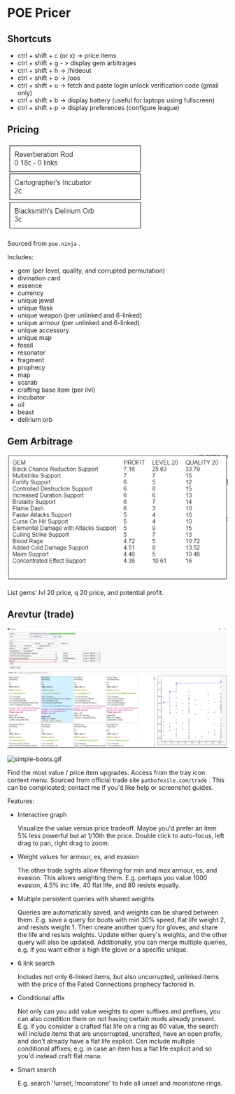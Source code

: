 # POE Pricer

## Shortcuts

- ctrl + shift + c (or x) -> price items
- ctrl + shift + g - > display gem arbitrages
- ctrl + shift + h -> /hideout
- ctrl + shift + o -> /oos
- ctrl + shift + u -> fetch and paste login unlock verification code (gmail only)
- ctrl + shift + b -> display battery (useful for laptops using fullscreen)
- ctrl + shift + p -> display preferences (configure league)

## Pricing

![pricer.png](./screenshots/pricer.png)

Sourced from `poe.ninja` .

Includes:
- gem (per level, quality, and corrupted permutation)
- divination card
- essence
- currency
- unique jewel
- unique flask
- unique weapon (per unlinked and 6-linked)
- unique armour (per unlinked and 6-linked)
- unique accessory
- unique map
- fossil
- resonator
- fragment
- prophecy
- map
- scarab
- crafting base item (per ilvl)
- incubator
- oil
- beast
- delirium orb

## Gem Arbitrage

![gem-arbitrage.png](./screenshots/gem-arbitrage.png)

List gems' lvl 20 price, q 20 price, and potential profit.

## Arevtur (trade)

![arevtur.png](./screenshots/arevtur.png)

![simple-boots.gif](./screenshots/simpleb-boots.gif)

Find the most value / price item upgrades.
Access from the tray icon context menu.
Sourced from official trade site `pathofexile.com/trade` .
This can be complicated; contact me if you'd like help or screenshot guides.

Features:
- Interactive graph
    
    Visualize the value versus price tradeoff. Maybe you'd prefer an item 5% less powerful but at 1/10th the price. Double click to auto-focus, left drag to pan, right drag to zoom.
    
- Weight values for armour, es, and evasion

    The other trade sights allow filtering for min and max armour, es, and evasion. This allows weighting them. E.g. perhaps you value 1000 evasion, 4.5% inc life, 40 flat life, and 80 resists equally.   

- Multiple persistent queries with shared weights

    Queries are automatically saved, and weights can be shared between them. E.g. save a query for boots with min 30% speed, flat life weight 2, and resists weight 1. Then create another query for gloves, and share the life and resists weights. Update either query's weights, and the other query will also be updated. Additionally, you can merge multiple queries, e.g. if you want either a high life glove or a specific unique.

- 6 link search

    Includes not only 6-linked items, but also uncorrupted, unlinked items with the price of the Fated Connections prophecy factored in.

- Conditional affix

    Not only can you add value weights to open suffixes and prefixes, you can also condition them on not having certain mods already present. E.g. if you consider a crafted flat life on a ring as 60 value, the search will include items that are uncorrupted, uncrafted, have an open prefix, and don't already have a flat life explicit. Can include multiple conditional affixes; e.g. in case an item has a flat life explicit and so you'd instead craft flat mana.

- Smart search

    E.g. search '!unset, !moonstone' to hide all unset and moonstone rings. 
